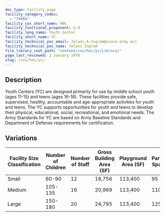 ```yaml
---
doc_type: facility_page
facility_category_codes:
  - "74066"
facility_cos_short_name: HNC
facility_functional_proponent: G-9
facility_long_name: Youth Center
facility_short_name: YC
facility_technical_poc_email: Jelani.A.Ingram@usace.army.mil
facility_technical_poc_name: Jelani Ingram
file_library_root_path: "content/cos/hnc/yc/Library/"
page_last_reviewed: 1 January 1970
slug: /cos/hnc/yc/
---
```


## Description

Youth Centers (YC) are designed primarily for use by middle school youth (ages 11-15) and teens (ages 16-18). These facilities provide safe, supervised, healthy, accountable and age-appropriate activities for youth and teens. The YC supports opportunities for youth and teens to develop their physical, educational, social, recreational, and emotional needs. The Army Standards for YC are based on Army Baseline Standards and Department of Defense requirements for certification.

## Variations

| Facility Size Classification | Number of Children | Number of Staff | ​Gross Building Area (SF) | ​Playground Area (SF) | ​Parking Spaces |
| ---------------------------- | ------------------ | --------------- | ------------------------- | --------------------- | --------------- |
| Small​                       | ​60-90             | ​12             | 18,756                    | 113,400               | 95              |
| Medium​                      | 105-135            | ​16             | 20,969                    | 113,400               | 110             |
| Large​                       | ​150-180           | ​20             | 24,795                    | 113,400               | 125             |

